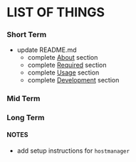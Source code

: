 # LIST OF THINGS

### Short Term
- update README.md
  - complete [About](https://github.com/freecodecamp/fcc-vagrant#about) section
  - complete [Required](https://github.com/freecodecamp/fcc-vagrant#required) section
  - complete [Usage](https://github.com/freecodecamp/fcc-vagrant#usage) section
  - complete [Development](https://github.com/freecodecamp/fcc-vagrant#development) section

### Mid Term

### Long Term

#### NOTES
- add setup instructions for `hostmanager`